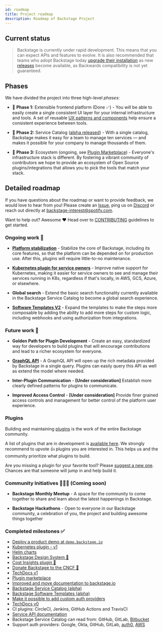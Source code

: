 ```yaml
---
id: roadmap
title: Project roadmap
description: Roadmap of Backstage Project
---
```


## Current status

> Backstage is currently under rapid development. This means that you can expect
> APIs and features to evolve. It is also recommended that teams who adopt
> Backstage today [upgrade their installation](../cli/commands.md#versionsbump)
> as new [releases](https://github.com/backstage/backstage/releases) become
> available, as Backwards compatibility is not yet guaranteed.

## Phases

We have divided the project into three high-level _phases_:

- 🐣 **Phase 1:** Extensible frontend platform (Done ✅) - You will be able to
  easily create a single consistent UI layer for your internal infrastructure
  and tools. A set of reusable
  [UX patterns and components](https://backstage.io/storybook) help ensure a
  consistent experience between tools.

- 🐢 **Phase 2:** Service Catalog
  ([alpha released](https://backstage.io/blog/2020/06/22/backstage-service-catalog-alpha)) -
  With a single catalog, Backstage makes it easy for a team to manage ten
  services — and makes it possible for your company to manage thousands of them.

- 🐇 **Phase 3:** Ecosystem (ongoing, see
  [Plugin Marketplace](https://backstage.io/plugins)) - Everyone's
  infrastructure stack is different. By fostering a vibrant community of
  contributors we hope to provide an ecosystem of Open Source
  plugins/integrations that allows you to pick the tools that match your stack.

## Detailed roadmap

If you have questions about the roadmap or want to provide feedback, we would
love to hear from you! Please create an
[Issue](https://github.com/backstage/backstage/issues/new/choose), ping us on
[Discord](https://discord.gg/EBHEGzX) or reach out directly at
[backstage-interest@spotify.com](mailto:backstage-interest@spotify.com).

Want to help out? Awesome ❤️ Head over to
[CONTRIBUTING](https://github.com/backstage/backstage/blob/master/CONTRIBUTING.md)
guidelines to get started.

### Ongoing work 🚧

- **[Platform stabilization](https://github.com/backstage/backstage/milestone/19)** -
  Stabilize the core of Backstage, including its core features, so that the
  platform can be depended on for production use. After this, plugins will
  require little-to-no maintenance.

- **[Kubernetes plugin for service owners](https://github.com/backstage/backstage/issues/2857)** -
  Improve native support for Kubernetes, making it easier for service owners to
  see and manage their services running in K8s, regardless if that's locally, in
  AWS, GCS, Azure, or elsewhere.

- **Global search** - Extend the basic search functionality currently available
  in the Backstage Service Catalog to become a global search experience.

- **[Software Templates V2](https://github.com/backstage/backstage/issues/2771)** -
  Expand the templates to make the steps more composable by adding the ability
  to add more steps for custom logic, including webhooks and using authorization
  from integrations.

### Future work 🔮

- **Golden Path for Plugin Development** - Create an easy, standardized way for
  developers to build plugins that will encourage contributions and lead to a
  richer ecosystem for everyone.

- **[GraphQL API](https://github.com/backstage/backstage/milestone/13)** - A
  GraphQL API will open up the rich metadata provided by Backstage in a single
  query. Plugins can easily query this API as well as extend the model where
  needed.

- **Inter-Plugin Communication** - **[Under consideration]** Establish more
  clearly defined patterns for plugins to communicate.

- **Improved Access Control** - **[Under consideration]** Provide finer grained
  access controls and management for better control of the platform user
  experience.

### Plugins

Building and maintaining [plugins](https://backstage.io/plugins) is the work of
the entire Backstage community.

A list of plugins that are in development is
[available here](https://github.com/backstage/backstage/issues?q=is%3Aissue+is%3Aopen+label%3Aplugin+sort%3Areactions-%2B1-desc).
We strongly recommend to upvote 👍 plugins you are interested in. This helps us
and the community prioritize what plugins to build.

Are you missing a plugin for your favorite tool? Please
[suggest a new one](https://github.com/backstage/backstage/issues/new?labels=plugin&template=plugin_template.md&title=%5BPlugin%5D+THE+PLUGIN+NAME).
Chances are that someone will jump in and help build it.

### Community Initiatives 🧑‍🤝‍🧑 (Coming soon)

- **Backstage Monthly Meetup** - A space for the community to come together to
  share and learn about the latest happenings in Backstage.

- **Backstage Hackathons** - Open to everyone in our Backstage community, a
  celebration of you, the project and building awesome things together

### Completed milestones ✅

- [Deploy a product demo at `demo.backstage.io`](https://demo.backstage.io)
- [Kubernetes plugin - v1](https://github.com/backstage/backstage/tree/master/plugins/kubernetes)
- [Helm charts](https://github.com/backstage/backstage/tree/master/contrib/chart/backstage)
- [Backstage Design System 💅](https://backstage.io/blog/2020/09/30/backstage-design-system)
- [Cost Insights plugin 💸](https://engineering.atspotify.com/2020/09/29/managing-clouds-from-the-ground-up-cost-engineering-at-spotify/)
- [Donate Backstage to the CNCF 🎉](https://backstage.io/blog/2020/09/23/backstage-cncf-sandbox)
- [TechDocs v1](https://backstage.io/blog/2020/09/08/announcing-tech-docs)
- [Plugin marketplace](https://backstage.io/plugins)
- [Improved and move documentation to backstage.io](https://backstage.io/docs/overview/what-is-backstage)
- [Backstage Service Catalog (alpha)](https://backstage.io/blog/2020/06/22/backstage-service-catalog-alpha)
- [Backstage Software Templates (alpha)](https://backstage.io/blog/2020/08/05/announcing-backstage-software-templates)
- [Make it possible to add custom auth providers](https://backstage.io/blog/2020/07/01/how-to-enable-authentication-in-backstage-using-passport)
- [TechDocs v0](https://github.com/backstage/backstage/milestone/15)
- CI plugins: CircleCI, Jenkins, GitHub Actions and TravisCI
- [Service API documentation](https://github.com/backstage/backstage/pull/1737)
- Backstage Service Catalog can read from: GitHub, GitLab,
  [Bitbucket](https://github.com/backstage/backstage/pull/1938)
- Support auth providers: Google, Okta, GitHub, GitLab,
  [auth0](https://github.com/backstage/backstage/pull/1611),
  [AWS](https://github.com/backstage/backstage/pull/1990)

